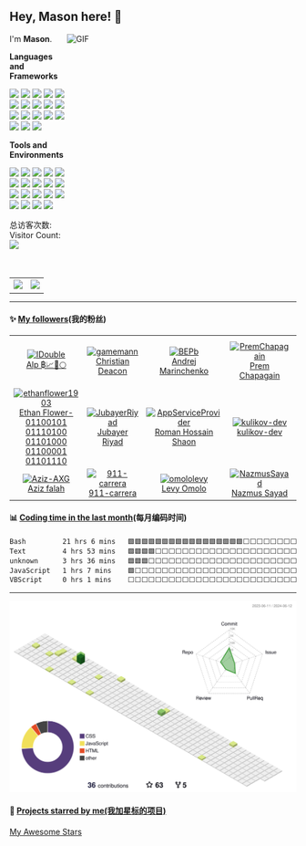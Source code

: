 ## Hey, Mason here! :wave:
<img align="right" alt="GIF" src="https://raw.githubusercontent.com/JoeyBling/JoeyBling/master/pic/pusheencode.gif" width="403" height="280" title="Do what you like, and do it best!" />

I'm **Mason**.

**Languages and Frameworks**


<code><img height="25" src="https://skillicons.dev/icons?i=nodejs&perline=1&theme=light" /></code>
<code><img height="25" src="https://skillicons.dev/icons?i=vue&perline=1&theme=light" /></code>
<code><img height="25" src="https://skillicons.dev/icons?i=react&perline=1&theme=light" /></code>
<code><img height="25" src="https://skillicons.dev/icons?i=bootstrap&perline=1&theme=light" /></code>
<code><img height="25" src="https://skillicons.dev/icons?i=git&perline=1&theme=light" /></code>
<code><img height="25" src="https://skillicons.dev/icons?i=js&perline=1&theme=light" /></code>
<code><img height="25" src="https://skillicons.dev/icons?i=ts&perline=1&theme=light" /></code>
<code><img height="25" src="https://skillicons.dev/icons?i=scss&perline=1&theme=light" /></code>
<code><img height="25" src="https://skillicons.dev/icons?i=css&perline=1&theme=light" /></code>
<code><img height="25" src="https://skillicons.dev/icons?i=md&perline=1&theme=light" /></code>
<code><img height="25" src="https://skillicons.dev/icons?i=java&perline=1&theme=light" /></code>
<code><img height="25" src="https://skillicons.dev/icons?i=html&perline=1&theme=light" /></code>
<code><img height="25" src="https://skillicons.dev/icons?i=githubactions&perline=1&theme=light" /></code>
<code><img height="25" src="https://skillicons.dev/icons?i=nginx&perline=1&theme=light" /></code>
<code><img height="25" src="https://skillicons.dev/icons?i=py&perline=1&theme=light" /></code>
<code><img height="25" src="https://skillicons.dev/icons?i=regex&perline=1&theme=light" /></code>
<code><img height="25" src="https://skillicons.dev/icons?i=webpack&perline=1&theme=light" /></code>
<code><img height="25" src="https://skillicons.dev/icons?i=c&perline=1&theme=light" /></code>

**Tools and Environments**


<code><img height="25" src="https://skillicons.dev/icons?i=androidstudio&perline=1&theme=light" /></code>
<code><img height="25" src="https://skillicons.dev/icons?i=atom&perline=1&theme=light" /></code>
<code><img height="25" src="https://skillicons.dev/icons?i=au&perline=1&theme=light" /></code>
<code><img height="25" src="https://skillicons.dev/icons?i=aws&perline=1&theme=light" /></code>
<code><img height="25" src="https://skillicons.dev/icons?i=ae&perline=1&theme=light" /></code>
<code><img height="25" src="https://skillicons.dev/icons?i=discord&perline=1&theme=light" /></code>
<code><img height="25" src="https://skillicons.dev/icons?i=docker&perline=1&theme=light" /></code>
<code><img height="25" src="https://skillicons.dev/icons?i=gcp&perline=1&theme=light" /></code>
<code><img height="25" src="https://skillicons.dev/icons?i=github&perline=1&theme=light" /></code>
<code><img height="25" src="https://skillicons.dev/icons?i=idea&perline=1&theme=light" /></code>
<code><img height="25" src="https://skillicons.dev/icons?i=linux&perline=1&theme=light" /></code>
<code><img height="25" src="https://skillicons.dev/icons?i=ps&perline=1&theme=light" /></code>
<code><img height="25" src="https://skillicons.dev/icons?i=pr&perline=1&theme=light" /></code>
<code><img height="25" src="https://skillicons.dev/icons?i=powershell&perline=1&theme=light" /></code>
<code><img height="25" src="https://skillicons.dev/icons?i=raspberrypi&perline=1&theme=light" /></code>
<code><img height="25" src="https://skillicons.dev/icons?i=stackoverflow&perline=1&theme=light" /></code>
<code><img height="25" src="https://skillicons.dev/icons?i=twitter&perline=1&theme=light" /></code>
<code><img height="25" src="https://skillicons.dev/icons?i=visualstudio&perline=1&theme=light" /></code>
<code><img height="25" src="https://skillicons.dev/icons?i=vscode&perline=1&theme=light" /></code>


总访客次数:<br>
Visitor Count:<br>
<img src="https://profile-counter.glitch.me/mason369/count.svg"/>
<br></br>
<table style="width:100%;margin-top:30px" style="border:none">
  <tr style="border:none">
    <th style="border:none"><a href="https://github.com/mason369">
    <img  src="https://github-readme-stats-ouuan.vercel.app/api?username=mason369&theme=ligit&show_icons=true">
    </a></th>
    <th style="border:none"><a href="https://github.com/mason369">
    <img  src="https://github-readme-stats.vercel.app/api/top-langs/?username=mason369&layout=compact&langs_count=6&hide=smali" />
    </a></th>
  </tr>
</table>

---

#### :sparkles: [My followers](src/getTopFollowers.py)(我的粉丝)

<!--START_SECTION:top-followers-->
<table>
  <tr>
    <td align="center">
      <a href="https://github.com/IDouble">
        <img src="https://avatars2.githubusercontent.com/u/18186995" width="100px;" alt="IDouble"/>
      </a>
      <br />
      <a href="https://github.com/IDouble">Alp ฿📈🚀🌕</a>
    </td>
    <td align="center">
      <a href="https://github.com/gamemann">
        <img src="https://avatars2.githubusercontent.com/u/6509565" width="100px;" alt="gamemann"/>
      </a>
      <br />
      <a href="https://github.com/gamemann">Christian Deacon</a>
    </td>
    <td align="center">
      <a href="https://github.com/BEPb">
        <img src="https://avatars2.githubusercontent.com/u/57312267" width="100px;" alt="BEPb"/>
      </a>
      <br />
      <a href="https://github.com/BEPb">Andrej Marinchenko</a>
    </td>
    <td align="center">
      <a href="https://github.com/PremChapagain">
        <img src="https://avatars2.githubusercontent.com/u/47587012" width="100px;" alt="PremChapagain"/>
      </a>
      <br />
      <a href="https://github.com/PremChapagain">Prem Chapagain</a>
    </td>
    <td align="center">
      <a href="https://github.com/kenjinote">
        <img src="https://avatars2.githubusercontent.com/u/2605401" width="100px;" alt="kenjinote"/>
      </a>
      <br />
      <a href="https://github.com/kenjinote">kenji</a>
    </td>
    <td align="center">
      <a href="https://github.com/H-K-R">
        <img src="https://avatars2.githubusercontent.com/u/69351423" width="100px;" alt="H-K-R"/>
      </a>
      <br />
      <a href="https://github.com/H-K-R">Most Humayra Khanom Rime</a>
    </td>
    <td align="center">
      <a href="https://github.com/V1nni00">
        <img src="https://avatars2.githubusercontent.com/u/122740951" width="100px;" alt="V1nni00"/>
      </a>
      <br />
      <a href="https://github.com/V1nni00">Vinay Kumar</a>
    </td>
  </tr>
  <tr>
    <td align="center">
      <a href="https://github.com/ethanflower1903">
        <img src="https://avatars2.githubusercontent.com/u/84658436" width="100px;" alt="ethanflower1903"/>
      </a>
      <br />
      <a href="https://github.com/ethanflower1903">Ethan Flower-01100101 01110100 01101000 01100001 01101110</a>
    </td>
    <td align="center">
      <a href="https://github.com/JubayerRiyad">
        <img src="https://avatars2.githubusercontent.com/u/81983264" width="100px;" alt="JubayerRiyad"/>
      </a>
      <br />
      <a href="https://github.com/JubayerRiyad">Jubayer Riyad</a>
    </td>
    <td align="center">
      <a href="https://github.com/AppServiceProvider">
        <img src="https://avatars2.githubusercontent.com/u/47697490" width="100px;" alt="AppServiceProvider"/>
      </a>
      <br />
      <a href="https://github.com/AppServiceProvider">Roman Hossain Shaon</a>
    </td>
    <td align="center">
      <a href="https://github.com/kulikov-dev">
        <img src="https://avatars2.githubusercontent.com/u/40471760" width="100px;" alt="kulikov-dev"/>
      </a>
      <br />
      <a href="https://github.com/kulikov-dev">kulikov-dev</a>
    </td>
    <td align="center">
      <a href="https://github.com/Gizachew29">
        <img src="https://avatars2.githubusercontent.com/u/72370435" width="100px;" alt="Gizachew29"/>
      </a>
      <br />
      <a href="https://github.com/Gizachew29">Gizachew</a>
    </td>
    <td align="center">
      <a href="https://github.com/ozboware">
        <img src="https://avatars2.githubusercontent.com/u/95859352" width="100px;" alt="ozboware"/>
      </a>
      <br />
      <a href="https://github.com/ozboware">ozboware</a>
    </td>
    <td align="center">
      <a href="https://github.com/tulna07">
        <img src="https://avatars2.githubusercontent.com/u/72339711" width="100px;" alt="tulna07"/>
      </a>
      <br />
      <a href="https://github.com/tulna07">Tu Le</a>
    </td>
  </tr>
  <tr>
    <td align="center">
      <a href="https://github.com/Aziz-AXG">
        <img src="https://avatars2.githubusercontent.com/u/74980212" width="100px;" alt="Aziz-AXG"/>
      </a>
      <br />
      <a href="https://github.com/Aziz-AXG">Aziz falah</a>
    </td>
    <td align="center">
      <a href="https://github.com/911-carrera">
        <img src="https://avatars2.githubusercontent.com/u/146537917" width="100px;" alt="911-carrera"/>
      </a>
      <br />
      <a href="https://github.com/911-carrera">911-carrera</a>
    </td>
    <td align="center">
      <a href="https://github.com/omololevy">
        <img src="https://avatars2.githubusercontent.com/u/89441139" width="100px;" alt="omololevy"/>
      </a>
      <br />
      <a href="https://github.com/omololevy">Levy Omolo</a>
    </td>
    <td align="center">
      <a href="https://github.com/NazmusSayad">
        <img src="https://avatars2.githubusercontent.com/u/87106526" width="100px;" alt="NazmusSayad"/>
      </a>
      <br />
      <a href="https://github.com/NazmusSayad">Nazmus Sayad</a>
    </td>
    <td align="center">
      <a href="https://github.com/itswadesh">
        <img src="https://avatars2.githubusercontent.com/u/1191896" width="100px;" alt="itswadesh"/>
      </a>
      <br />
      <a href="https://github.com/itswadesh">Swadesh Behera</a>
    </td>
    <td align="center">
      <a href="https://github.com/Kubenew">
        <img src="https://avatars2.githubusercontent.com/u/90440279" width="100px;" alt="Kubenew"/>
      </a>
      <br />
      <a href="https://github.com/Kubenew">Felix</a>
    </td>
    <td align="center">
      <a href="https://github.com/diamondyhand">
        <img src="https://avatars2.githubusercontent.com/u/113045708" width="100px;" alt="diamondyhand"/>
      </a>
      <br />
      <a href="https://github.com/diamondyhand">Defi whale</a>
    </td>
  </tr>
</table>
<!--END_SECTION:top-followers-->

#### :bar_chart: [Coding time in the last month](https://github.com/muety/wakapi)(每月编码时间)

<!--START_SECTION:waka-->

```txt
Bash         21 hrs 6 mins   🟩🟩🟩🟩🟩🟩🟩🟩🟩🟩🟩🟩🟩🟩🟩🟩🟩⬜⬜⬜⬜⬜⬜⬜⬜   68.69 %
Text         4 hrs 53 mins   🟩🟩🟩🟩⬜⬜⬜⬜⬜⬜⬜⬜⬜⬜⬜⬜⬜⬜⬜⬜⬜⬜⬜⬜⬜   15.91 %
unknown      3 hrs 36 mins   🟩🟩🟩⬜⬜⬜⬜⬜⬜⬜⬜⬜⬜⬜⬜⬜⬜⬜⬜⬜⬜⬜⬜⬜⬜   11.74 %
JavaScript   1 hrs 7 mins    🟩⬜⬜⬜⬜⬜⬜⬜⬜⬜⬜⬜⬜⬜⬜⬜⬜⬜⬜⬜⬜⬜⬜⬜⬜   03.61 %
VBScript     0 hrs 1 mins    ⬜⬜⬜⬜⬜⬜⬜⬜⬜⬜⬜⬜⬜⬜⬜⬜⬜⬜⬜⬜⬜⬜⬜⬜⬜   00.04 %
```

<!--END_SECTION:waka-->
---

![](./profile-3d-contrib/profile-green-animate.svg)

#### :star2: [Projects starred by me(我加星标的项目)](https://github.com/maguowei/starred)

[My Awesome Stars](AWESOME-STARS.md)
